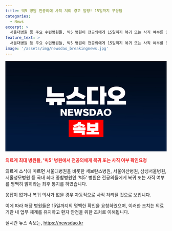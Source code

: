 ```yaml
---
title: 빅5 병원 전공의에 사직 처리 경고 발령! 15일까지 무응답
categories:
  - News
excerpt: >
  서울대병원 등 주요 수련병원들, 빅5 병원이 전공의에게 15일까지 복귀 또는 사직 여부를 명확히 밝혀달라는 요구를 통보했다. 이에 대해 응답이 없거나 복귀 의사가 없는 경우 자동 사직 처리될 것으로 전해졌다. 해당 병원들은 이에 대한 확인을 위해 문자 메시지를 발송했으며, 이에 대한 조치는 15일까지 완료될 예정이다.
feature_text: >
  서울대병원 등 주요 수련병원들, 빅5 병원이 전공의에게 15일까지 복귀 또는 사직 여부를 명확히 밝혀달라는 요구를 통보했다. 이에 대해 응답이 없거나 복귀 의사가 없는 경우 자동 사직 처리될 것으로 전해졌다. 해당 병원들은 이에 대한 확인을 위해 문자 메시지를 발송했으며, 이에 대한 조치는 15일까지 완료될 예정이다.
image: '/assets/img/newsdao_breakingnews.jpg'
---
```


<p><img src="/assets/img/newsdao_breakingnews.jpg" alt="ranknews 속보" /></p>

<p><b><span style="color: #ee2323;">의료계 최대 병원들, '빅5' 병원에서 전공의에게 복귀 또는 사직 여부 확인요청</span></b></p>

<p>의료계 소식에 따르면 서울대병원을 비롯한 세브란스병원, 서울아산병원, 삼성서울병원, 서울성모병원 등 국내 최대 종합병원인 '빅5' 병원은 전공의들에게 복귀 또는 사직 여부를 명백히 밝히라는 최후 통지를 하였습니다. </p>

<p>응답이 없거나 복귀 의사가 없을 경우 자동적으로 사직 처리될 것으로 보입니다. </p>

<p>이에 따라 해당 병원들은 15일까지의 명백한 확인을 요청하였으며, 이러한 조치는 의료기관 내 업무 체계를 유지하고 환자 안전을 위한 조처로 이해됩니다.</p>
실시간 뉴스 속보는, <a href="https://newsdao.kr" rel="dofollow">https://newsdao.kr</a>


